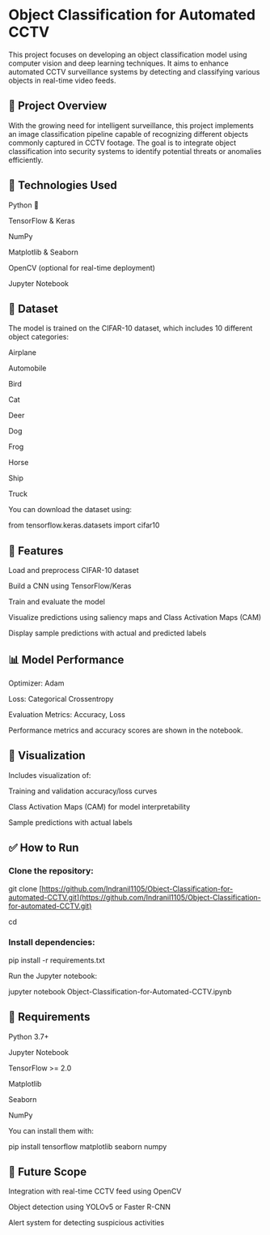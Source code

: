 # Object Classification for Automated CCTV

This project focuses on developing an object classification model using computer vision and deep learning techniques. It aims to enhance automated CCTV surveillance systems by detecting and classifying various objects in real-time video feeds.

## 🚀 Project Overview

With the growing need for intelligent surveillance, this project implements an image classification pipeline capable of recognizing different objects commonly captured in CCTV footage. The goal is to integrate object classification into security systems to identify potential threats or anomalies efficiently.

## 🧠 Technologies Used

Python 🐍

TensorFlow & Keras

NumPy

Matplotlib & Seaborn

OpenCV (optional for real-time deployment)

Jupyter Notebook

## 📁 Dataset
The model is trained on the CIFAR-10 dataset, which includes 10 different object categories:

Airplane

Automobile

Bird

Cat

Deer

Dog

Frog

Horse

Ship

Truck

You can download the dataset using:


from tensorflow.keras.datasets import cifar10

## 🧪 Features

Load and preprocess CIFAR-10 dataset

Build a CNN using TensorFlow/Keras

Train and evaluate the model

Visualize predictions using saliency maps and Class Activation Maps (CAM)

Display sample predictions with actual and predicted labels

## 📊 Model Performance
Optimizer: Adam

Loss: Categorical Crossentropy

Evaluation Metrics: Accuracy, Loss

Performance metrics and accuracy scores are shown in the notebook.

## 📸 Visualization

Includes visualization of:

Training and validation accuracy/loss curves

Class Activation Maps (CAM) for model interpretability

Sample predictions with actual labels

## ✅ How to Run

### Clone the repository:

git clone [https://github.com/Indranil1105/Object-Classification-for-automated-CCTV.git](https://github.com/Indranil1105/Object-Classification-for-automated-CCTV.git)

cd <your-repo-name>

### Install dependencies:


pip install -r requirements.txt

Run the Jupyter notebook:


jupyter notebook Object-Classification-for-Automated-CCTV.ipynb

## 📌 Requirements

Python 3.7+

Jupyter Notebook

TensorFlow >= 2.0

Matplotlib

Seaborn

NumPy

You can install them with:


pip install tensorflow matplotlib seaborn numpy

## 🤖 Future Scope

Integration with real-time CCTV feed using OpenCV

Object detection using YOLOv5 or Faster R-CNN

Alert system for detecting suspicious activities

